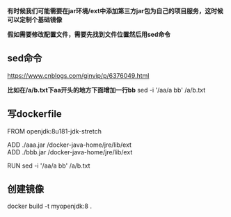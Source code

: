 **有时候我们可能需要在jar环境/ext中添加第三方jar包为自己的项目服务，这时候可以定制个基础镜像**   

**假如需要修改配置文件，需要先找到文件位置然后用sed命令**   

## sed命令   
https://www.cnblogs.com/ginvip/p/6376049.html

**比如在/a/b.txt下aa开头的地方下面增加一行bb**
sed -i '/aa/a bb' /a/b.txt

## 写dockerfile    
FROM openjdk:8u181-jdk-stretch   

ADD ./aaa.jar /docker-java-home/jre/lib/ext   
ADD ./bbb.jar /docker-java-home/jre/lib/ext    

RUN sed -i '/aa/a bb' /a/b.txt     

## 创建镜像    
docker build -t myopenjdk:8 .    
